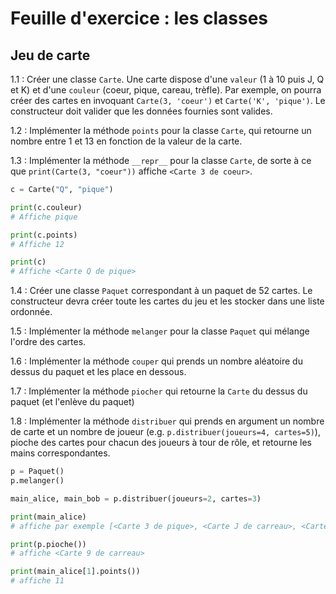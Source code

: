 # Feuille d'exercice : les classes

## Jeu de carte

1.1 : Créer une classe `Carte`. Une carte dispose d'une `valeur` (1 à 10 puis J, Q et K) et d'une `couleur` (coeur, pique, careau, trèfle). Par exemple, on pourra créer des cartes en invoquant `Carte(3, 'coeur')` et `Carte('K', 'pique')`. Le constructeur doit valider que les données fournies sont valides.

1.2 : Implémenter la méthode `points` pour la classe `Carte`, qui retourne un nombre entre 1 et 13 en fonction de la valeur de la carte.

1.3 : Implémenter la méthode `__repr__` pour la classe `Carte`, de sorte à ce que `print(Carte(3, "coeur"))` affiche `<Carte 3 de coeur>`.

```python
c = Carte("Q", "pique")

print(c.couleur)
# Affiche pique

print(c.points)
# Affiche 12

print(c)
# Affiche <Carte Q de pique>
```

1.4 : Créer une classe `Paquet` correspondant à un paquet de 52 cartes. Le constructeur devra créer toute les cartes du jeu et les stocker dans une liste ordonnée.

1.5 : Implémenter la méthode `melanger` pour la classe `Paquet` qui mélange l'ordre des cartes.

1.6 : Implémenter la méthode `couper` qui prends un nombre aléatoire du dessus du paquet et les place en dessous.

1.7 : Implémenter la méthode `piocher` qui retourne la `Carte` du dessus du paquet (et l'enlève du paquet)

1.8 : Implémenter la méthode `distribuer` qui prends en argument un nombre de carte et un nombre de joueur (e.g. `p.distribuer(joueurs=4, cartes=5)`), pioche des cartes pour chacun des joueurs à tour de rôle, et retourne les mains correspondantes.


```python
p = Paquet()
p.melanger()

main_alice, main_bob = p.distribuer(joueurs=2, cartes=3)

print(main_alice)
# affiche par exemple [<Carte 3 de pique>, <Carte J de carreau>, <Carte 1 de trefle>]

print(p.pioche())
# affiche <Carte 9 de carreau>

print(main_alice[1].points())
# affiche 11
```

